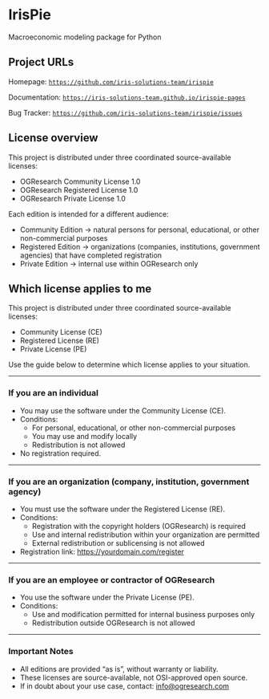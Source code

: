 # IrisPie

Macroeconomic modeling package for Python


## Project URLs

Homepage: [`https://github.com/iris-solutions-team/irispie`](https://github.com/iris-solutions-team/irispie)

Documentation: [`https://iris-solutions-team.github.io/irispie-pages`](https://iris-solutions-team.github.io/irispie-pages)

Bug Tracker: [`https://github.com/iris-solutions-team/irispie/issues`](https://github.com/iris-solutions-team/irispie/issues)


## License overview

This project is distributed under three coordinated source-available licenses:

- OGResearch Community License 1.0
- OGResearch Registered License 1.0
- OGResearch Private License 1.0

Each edition is intended for a different audience:

- Community Edition → natural persons for personal, educational, or
  other non-commercial purposes
- Registered Edition → organizations (companies, institutions,
  government agencies) that have completed registration
- Private Edition → internal use within OGResearch only

## Which license applies to me

This project is distributed under three coordinated source-available licenses:
- Community License (CE)
- Registered License (RE)
- Private License (PE)

Use the guide below to determine which license applies to your situation.

---

### If you are an individual

- You may use the software under the Community License (CE).
- Conditions:
  - For personal, educational, or other non-commercial purposes  
  - You may use and modify locally  
  - Redistribution is not allowed  
- No registration required.

---

### If you are an organization (company, institution, government agency)

- You must use the software under the Registered License (RE).
- Conditions:
  - Registration with the copyright holders (OGResearch) is required  
  - Use and internal redistribution within your organization are permitted  
  - External redistribution or sublicensing is not allowed  
- Registration link: https://yourdomain.com/register

---

### If you are an employee or contractor of OGResearch

- You use the software under the Private License (PE).
- Conditions:
  - Use and modification permitted for internal business purposes only  
  - Redistribution outside OGResearch is not allowed  

---

### Important Notes

- All editions are provided “as is”, without warranty or liability.  
- These licenses are source-available, not OSI-approved open source.  
- If in doubt about your use case, contact: info@ogresearch.com


